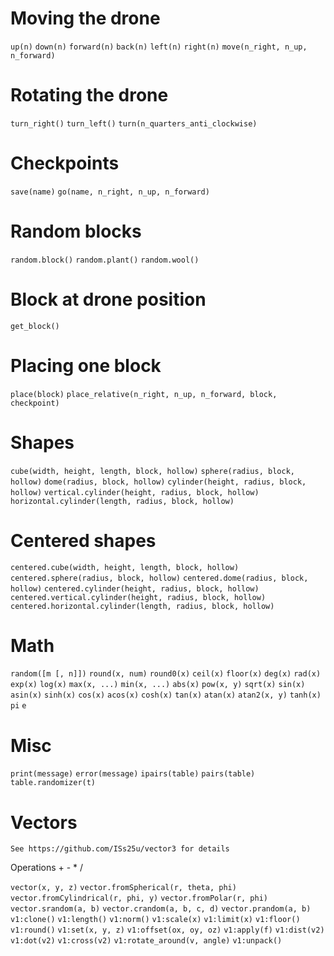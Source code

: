 # Moving the drone

`up(n)`
`down(n)`
`forward(n)`
`back(n)`
`left(n)`
`right(n)`
`move(n_right, n_up, n_forward)`

# Rotating the drone

`turn_right()`
`turn_left()`
`turn(n_quarters_anti_clockwise)`

# Checkpoints

`save(name)`
`go(name, n_right, n_up, n_forward)`

# Random blocks

`random.block()`
`random.plant()`
`random.wool()`

# Block at drone position

`get_block()`

# Placing one block

`place(block)`
`place_relative(n_right, n_up, n_forward, block, checkpoint)`

# Shapes

`cube(width, height, length, block, hollow)`
`sphere(radius, block, hollow)`
`dome(radius, block, hollow)`
`cylinder(height, radius, block, hollow)`
`vertical.cylinder(height, radius, block, hollow)`
`horizontal.cylinder(length, radius, block, hollow)`

# Centered shapes

`centered.cube(width, height, length, block, hollow)`
`centered.sphere(radius, block, hollow)`
`centered.dome(radius, block, hollow)`
`centered.cylinder(height, radius, block, hollow)`
`centered.vertical.cylinder(height, radius, block, hollow)`
`centered.horizontal.cylinder(length, radius, block, hollow)`

# Math

`random([m [, n]])`
`round(x, num)`
`round0(x)`
`ceil(x)`
`floor(x)`
`deg(x)`
`rad(x)`
`exp(x)`
`log(x)`
`max(x, ...)`
`min(x, ...)`
`abs(x)`
`pow(x, y)`
`sqrt(x)`
`sin(x)`
`asin(x)`
`sinh(x)`
`cos(x)`
`acos(x)`
`cosh(x)`
`tan(x)`
`atan(x)`
`atan2(x, y)`
`tanh(x)`
`pi`
`e`

# Misc

`print(message)`
`error(message)`
`ipairs(table)`
`pairs(table)`
`table.randomizer(t)`

# Vectors

`See https://github.com/ISs25u/vector3 for details`

Operations + - * /

`vector(x, y, z)`
`vector.fromSpherical(r, theta, phi)`
`vector.fromCylindrical(r, phi, y)`
`vector.fromPolar(r, phi)`
`vector.srandom(a, b)`
`vector.crandom(a, b, c, d)`
`vector.prandom(a, b)`
`v1:clone()`
`v1:length()`
`v1:norm()`
`v1:scale(x)`
`v1:limit(x)`
`v1:floor()`
`v1:round()`
`v1:set(x, y, z)`
`v1:offset(ox, oy, oz)`
`v1:apply(f)`
`v1:dist(v2)`
`v1:dot(v2)`
`v1:cross(v2)`
`v1:rotate_around(v, angle)`
`v1:unpack()`